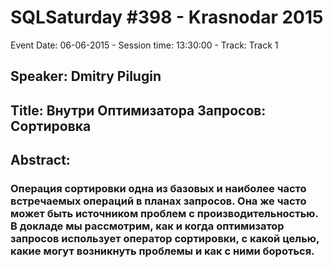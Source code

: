 # SQLSaturday #398 - Krasnodar 2015
Event Date: 06-06-2015 - Session time: 13:30:00 - Track: Track 1
## Speaker: Dmitry Pilugin
## Title: Внутри Оптимизатора Запросов: Сортировка
## Abstract:
### Операция сортировки одна из базовых и наиболее часто встречаемых операций в планах запросов. Она же часто может быть источником проблем с производительностью. В докладе мы рассмотрим, как и когда оптимизатор запросов использует оператор сортировки, с какой целью, какие могут возникнуть проблемы и как с ними бороться.
